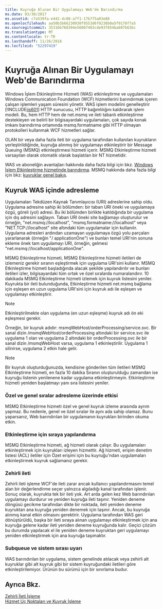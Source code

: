 ```yaml
---
title: Kuyruğa Alınan Bir Uygulamayı Web'de Barındırma
ms.date: 03/30/2017
ms.assetid: c7a539fa-e442-4c08-a7f1-17b7f5a03e88
ms.openlocfilehash: aa50b3b66230930f9553d6f0238b0a5f9178f7a5
ms.sourcegitcommit: 35316b768394e56087483cde93f854ba607b63bc
ms.translationtype: MT
ms.contentlocale: tr-TR
ms.lasthandoff: 11/26/2018
ms.locfileid: "52297419"
---
```

# <a name="web-hosting-a-queued-application"></a>Kuyruğa Alınan Bir Uygulamayı Web'de Barındırma
Windows İşlem Etkinleştirme Hizmeti (WAS) etkinleştirme ve uygulamaları Windows Communication Foundation (WCF) hizmetlerini barındırmak içeren çalışan işlemleri yaşam süresini yönetir. WAS işlem modelini genelleştirir [!INCLUDE[iis601](../../../../includes/iis601-md.md)] HTTP sunucusu, HTTP bağımlılığını kaldırarak işlem modeli. Bu, hem HTTP hem de net.msmq ve ileti tabanlı etkinleştirme destekleyen ve belirli bir bilgisayardaki uygulamaları, çok sayıda konak imkanı barındırma ortamında msmq.formatname gibi HTTP olmayan protokolleri kullanmak WCF hizmetleri sağlar.  
  
 OLAN bir veya daha fazla ileti bir uygulama tarafından kullanılan kuyrukların yerleştirildiğinde, kuyruğa alınmış bir uygulamayı etkinleştirir bir Message Queuing (MSMQ) etkinleştirmesi hizmeti içerir. MSMQ Etkinleştirme hizmeti varsayılan olarak otomatik olarak başlatılan bir NT hizmetidir.  
  
 WAS ve aboneliğin avantajları hakkında daha fazla bilgi için bkz. [Windows İşlem Etkinleştirme hizmetinde barındırma](../../../../docs/framework/wcf/feature-details/hosting-in-windows-process-activation-service.md). MSMQ hakkında daha fazla bilgi için bkz: [kuyruklar genel bakış](../../../../docs/framework/wcf/feature-details/queues-overview.md).
  
## <a name="queue-addressing-in-was"></a>Kuyruk WAS içinde adresleme  
 Uygulamaları Tekdüzen Kaynak Tanımlayıcısı (URI) adreslerine sahip oldu. Uygulama adresine sahip iki bölümden: bir taban URI öneki ve uygulamaya özgü, göreli (yol) adresi. Bu iki bölümden birlikte katıldığında bir uygulama için dış adresini sağlayın. Taban URI öneki site bağlamayı oluşturulur ve örneğin, "net.msmq://localhost", "msmq.formatname://localhost" veya "NET.TCP://localhost" site altındaki tüm uygulamalar için kullanılır. Uygulama adresleri ardından uzamayan uygulamaya özgü yolu parçaları yararlanarak (örneğin "/ applicationOne") ve bunları temel URI'nin sonuna ekleme önek tam uygulamayı URI, örneğin, gelmesi "net.msmq://localhost/applicationOne".  
  
 MSMQ Etkinleştirme hizmeti, MSMQ Etkinleştirme hizmeti iletileri de izlemeniz gerekir sıranın eşleştirmek için uygulama URI'sini kullanır. MSMQ Etkinleştirme hizmeti başladığında alacak şekilde yapılandırılır ve bunları iletileri izler, bilgisayardaki tüm ortak ve özel sıralarda numaralandırır. 10 dakikada MSMQ Etkinleştirme hizmeti izlemek için kuyruk listesini yeniler. Kuyrukta bir ileti bulunduğunda, Etkinleştirme hizmeti net.msmq bağlama için eşleşen en uzun uygulama URI'sini için kuyruk adı ile eşleşen ve uygulamayı etkinleştirir.  
  
> [!NOTE]
>  Etkinleştirilmekte olan uygulama (en uzun eşleşme) kuyruk adı ön eki eşleşmesi gerekir.  
  
 Örneğin, bir kuyruk adıdır: msmqWebHost/orderProcessing/service.svc. Bir sanal dizin /msmqWebHost/orderProcessing altındaki bir service.svc ile uygulama 1 olan ve uygulama 2 altındaki bir orderProcessing.svc ile bir sanal dizin /msmqWebHost varsa, uygulama 1 etkinleştirilir. Uygulama 1 silinirse, uygulama 2 etkin hale gelir.  
  
> [!NOTE]
>  Bir kuyruk oluşturduğunuzda, kendisine gönderilen tüm iletileri MSMQ Etkinleştirme hizmeti, en fazla 10 dakika Sıranın oluşturulduğu zamandan ise kuyruğu listenin yenilenene kadar uygulama etkinleştirmeyin. Etkinleştirme hizmeti yeniden başlatmayı yanı sıra listesini yeniler.  
  
### <a name="the-effect-of-private-and-public-queues-on-addressing"></a>Özel ve genel sıralar adresleme üzerinde etkisi  
 MSMQ Etkinleştirme hizmeti özel ve genel kuyruk izleme arasında ayrım yapmaz. Bu nedenle, genel ve özel sıralar ile aynı ada sahip olamaz. Bunu yaparsanız, Web barındırılan bir uygulamanın kuyrukları birinden okuma etkin.  
  
### <a name="queue-configuration-for-activation"></a>Etkinleştirme için sıraya yapılandırma  
 MSMQ Etkinleştirme hizmeti, ağ hizmeti olarak çalışır. Bu uygulamaları etkinleştirmek için kuyrukları izleyen hizmettir. Ağ hizmeti, erişim denetim listesi (ACL) iletiler için Özet erişimi için bu kuyruğu'ndan uygulamaları etkinleştirmek kuyruk sağlamanız gerekir.  
  
### <a name="poison-messaging"></a>Zehirli ileti  
 Zehirli ileti işleme WCF'de ileti zarar ancak kullanıcı yapılandırmasını temel alan bir değerlendirme seçer yalnızca algıladığı kanal tarafından işlenir. Sonuç olarak, kuyrukta tek bir ileti yok. Art arda gelen kez Web barındırılan uygulamayı durdurur ve yeniden kuyruğa ileti taşınır. Yeniden deneme döngüsü gecikme tarafından dikte bir noktada, ileti yeniden deneme kuyruktan ana kuyruğa yeniden denemek için taşınır. Ancak, bu kuyruğa alınmış kanal etkin olmasını gerektirir. Uygulama tarafından WAS geri dönüştürüldü, başka bir ileti sıraya alınan uygulamayı etkinleştirmek için ana kuyruğa gelene kadar ileti yeniden deneme kuyruğunda kalır. Geçici çözüm bu durumda yapılacak el ile yeniden deneme kuyruktan geri uygulamayı yeniden etkinleştirmek için ana kuyruğa taşımaktır.  
  
### <a name="subqueue-and-system-queue-caveat"></a>Subqueue ve sistem sırası uyarı  
 WAS barındırılan bir uygulama, sistem genelinde atılacak veya zehirli alt kuyruklar gibi alt kuyruk gibi bir sistem kuyruğundaki iletileri göre etkinleştirilemiyor. Ürünün bu sürümü için bir sınırlama budur.  
  
## <a name="see-also"></a>Ayrıca Bkz.  
 [Zehirli İleti İşleme](../../../../docs/framework/wcf/feature-details/poison-message-handling.md)  
 [Hizmet Uç Noktaları ve Kuyruk İşleme](../../../../docs/framework/wcf/feature-details/service-endpoints-and-queue-addressing.md)
